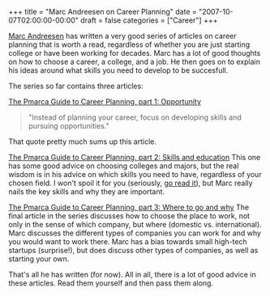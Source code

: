 +++
title = "Marc Andreesen on Career Planning"
date = "2007-10-07T02:00:00-00:00"
draft = false
categories = ["Career"]
+++

[Marc Andreesen](http://blog.pmarca.com) has written a very good series
of articles on career planning that is worth a read, regardless of
whether you are just starting college or have been working for decades.
Marc has a lot of good thoughts on how to choose a career, a college,
and a job. He then goes on to explain his ideas around what skills you
need to develop to be succesfull.

The series so far contains three articles:

[The Pmarca Guide to Career Planning, part 1:
Opportunity](http://blog.pmarca.com/2007/10/the-pmarca-gu-1.html)

> "Instead of planning your career, focus on developing skills and
> pursuing opportunities."

That quote pretty much sums up this article.

[The Pmarca Guide to Career Planning, part 2: Skills and
education](http://blog.pmarca.com/2007/10/the-pmarca-guid.html) This one
has some good advice on choosing colleges and majors, but the real
wisdom is in his advice on which skills you need to have, regardless of
your chosen field. I won't spoil it for you (seriously, [go read
it](http://blog.pmarca.com/2007/10/the-pmarca-guid.html)), but Marc
really nails the key skills and why they are important.

[The Pmarca Guide to Career Planning, part 3: Where to go and
why](http://blog.pmarca.com/2007/10/the-pmarca-gu-1.html) The final
article in the series discusses how to choose the place to work, not
only in the sense of which company, but where (domestic vs.
international). Marc discusses the different types of companies you can
work for and why you would want to work there. Marc has a bias towards
small high-tech startups (surprise!), but does discuss other types of
companies, as well as starting your own.

That's all he has written (for now). All in all, there is a lot of good
advice in these articles. Read them yourself and then pass them along.

